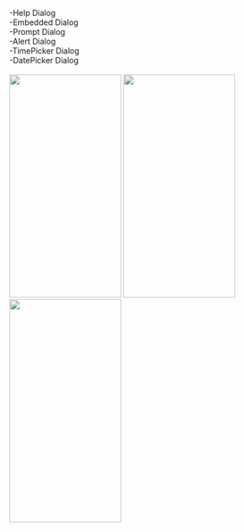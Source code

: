 -Help Dialog<br />
-Embedded Dialog<br />
-Prompt Dialog<br />
-Alert Dialog<br />
-TimePicker Dialog<br />
-DatePicker Dialog<br />
<br />
<img src="https://user-images.githubusercontent.com/6343486/34178971-2cfd3418-e51a-11e7-8b2b-2dcde2051d61.png" height="400" width="200">
<img src="https://user-images.githubusercontent.com/6343486/34179307-755a0e1a-e51b-11e7-98f9-572a8d66f2ca.png" height="400" width="200">
<img src="https://user-images.githubusercontent.com/6343486/34179442-f7a18db2-e51b-11e7-90a2-45c9624006a5.png" height="400" width="200">
